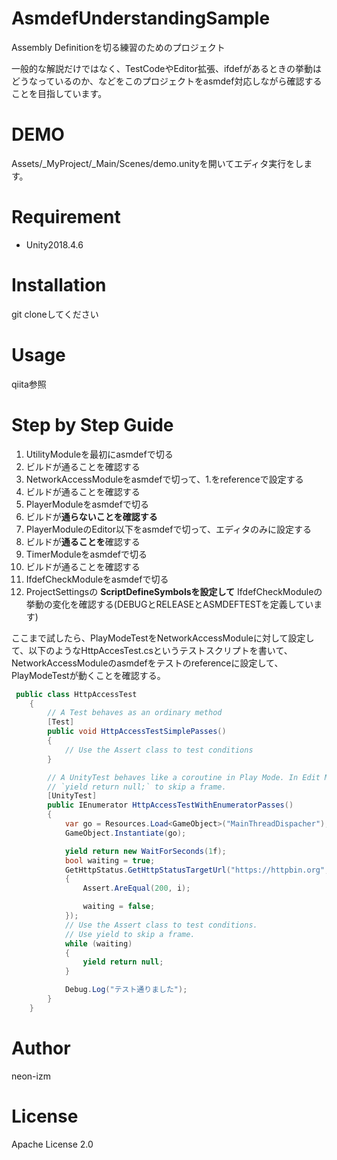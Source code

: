 # AsmdefUnderstandingSample
Assembly Definitionを切る練習のためのプロジェクト

一般的な解説だけではなく、TestCodeやEditor拡張、ifdefがあるときの挙動はどうなっているのか、などをこのプロジェクトをasmdef対応しながら確認することを目指しています。

# DEMO
 Assets/_MyProject/_Main/Scenes/demo.unityを開いてエディタ実行をします。
 
 
# Requirement
 
* Unity2018.4.6

# Installation
git cloneしてください
 
# Usage

qiita参照
 
# Step by Step Guide
1. UtilityModuleを最初にasmdefで切る
2. ビルドが通ることを確認する
3. NetworkAccessModuleをasmdefで切って、1.をreferenceで設定する
4. ビルドが通ることを確認する
5. PlayerModuleをasmdefで切る
6. ビルドが**通らないことを確認する**
7. PlayerModuleのEditor以下をasmdefで切って、エディタのみに設定する
8. ビルドが**通ることを**確認する
6. TimerModuleをasmdefで切る
7. ビルドが通ることを確認する
8. IfdefCheckModuleをasmdefで切る
9. ProjectSettingsの **ScriptDefineSymbolsを設定して** IfdefCheckModuleの挙動の変化を確認する(DEBUGとRELEASEとASMDEFTESTを定義しています)

ここまで試したら、PlayModeTestをNetworkAccessModuleに対して設定して、以下のようなHttpAccesTest.csというテストスクリプトを書いて、NetworkAccessModuleのasmdefをテストのreferenceに設定して、PlayModeTestが動くことを確認する。
```csharp
 public class HttpAccessTest
    {
        // A Test behaves as an ordinary method
        [Test]
        public void HttpAccessTestSimplePasses()
        {
            // Use the Assert class to test conditions
        }

        // A UnityTest behaves like a coroutine in Play Mode. In Edit Mode you can use
        // `yield return null;` to skip a frame.
        [UnityTest]
        public IEnumerator HttpAccessTestWithEnumeratorPasses()
        {
            var go = Resources.Load<GameObject>("MainThreadDispacher");
            GameObject.Instantiate(go);

            yield return new WaitForSeconds(1f);
            bool waiting = true;
            GetHttpStatus.GetHttpStatusTargetUrl("https://httpbin.org", i =>
            {
                Assert.AreEqual(200, i);

                waiting = false;
            });
            // Use the Assert class to test conditions.
            // Use yield to skip a frame.
            while (waiting)
            {
                yield return null;
            }

            Debug.Log("テスト通りました");
        }
    }
```

# Author
neon-izm 
 
# License
Apache License 2.0